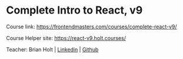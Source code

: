 # Complete Intro to React, v9

Course link: https://frontendmasters.com/courses/complete-react-v9/

Course Helper site: https://react-v9.holt.courses/

Teacher: Brian Holt | [Linkedin](https://www.linkedin.com/in/btholt/) | [Github](https://github.com/btholt)
